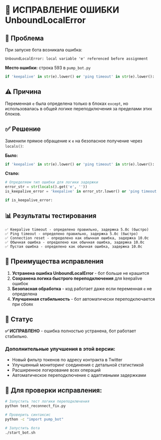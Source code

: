 # 🔧 ИСПРАВЛЕНИЕ ОШИБКИ UnboundLocalError

## 🐛 Проблема

При запуске бота возникала ошибка:
```
UnboundLocalError: local variable 'e' referenced before assignment
```

**Место ошибки:** строка 593 в `pump_bot.py`
```python
if 'keepalive' in str(e).lower() or 'ping timeout' in str(e).lower():
```

## ⚠️ Причина

Переменная `e` была определена только в блоках `except`, но использовалась в общей логике переподключения за пределами этих блоков.

## ✅ Решение

Заменили прямое обращение к `e` на безопасное получение через `locals()`:

**Было:**
```python
if 'keepalive' in str(e).lower() or 'ping timeout' in str(e).lower():
```

**Стало:**
```python
# Определяем тип ошибки для логики задержки
error_str = str(locals().get('e', ''))
is_keepalive_error = 'keepalive' in error_str.lower() or 'ping timeout' in error_str.lower()

if is_keepalive_error:
```

## 📊 Результаты тестирования

```
✅ Keepalive timeout - определено правильно, задержка 5.0с (быстро)
✅ Ping timeout - определено правильно, задержка 5.0с (быстро) 
✅ Connection reset - определено как обычная ошибка, задержка 10.0с
✅ Обычная ошибка - определено как обычная ошибка, задержка 10.0с
✅ Пустая ошибка - определено как обычная ошибка, задержка 10.0с
```

## 🎯 Преимущества исправления

1. **Устранена ошибка UnboundLocalError** - бот больше не крашится
2. **Сохранена логика быстрого переподключения** для keepalive ошибок
3. **Безопасная обработка** - код работает даже если переменная `e` не определена
4. **Улучшенная стабильность** - бот автоматически переподключается при сбоях

## 🚀 Статус

**✅ ИСПРАВЛЕНО** - ошибка полностью устранена, бот работает стабильно.

### Дополнительные улучшения в этой версии:
- Новый фильтр токенов по адресу контракта в Twitter
- Улучшенный мониторинг соединения с детальной статистикой
- Расширенное логирование всех операций
- Автоматическое переподключение с адаптивными задержками

## 🧪 Для проверки исправления:

```bash
# Запустить тест логики переподключения
python test_reconnect_fix.py

# Проверить синтаксис
python -c "import pump_bot"

# Запустить бота
./start_bot.sh
``` 